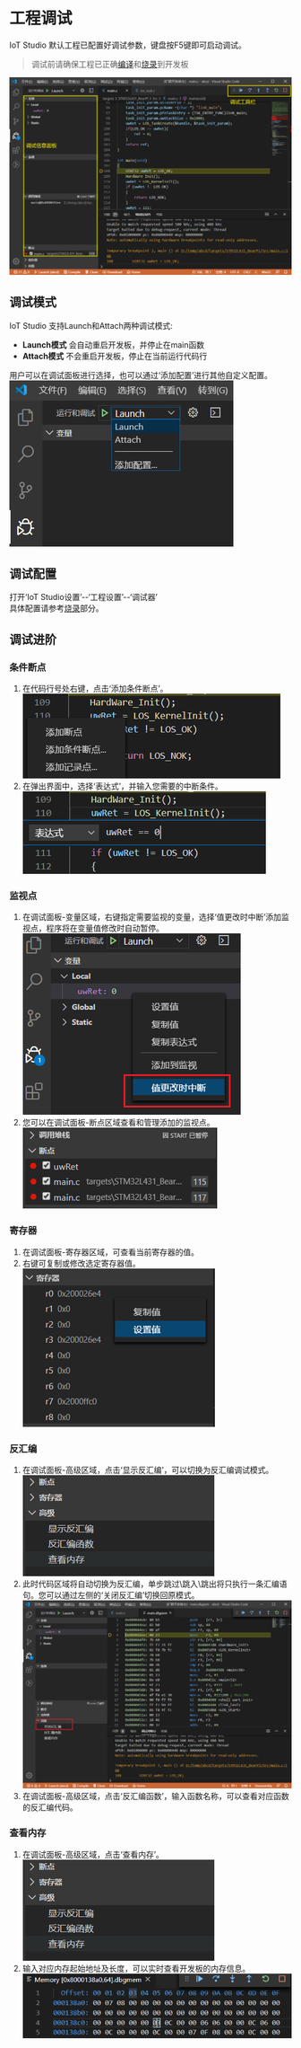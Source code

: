 
# 工程调试
IoT Studio 默认工程已配置好调试参数，键盘按F5键即可启动调试。
> 调试前请确保工程已正确[编译](project.md#编译)和[烧录](project.md#烧录)到开发板

![](./images/debug.png)

## 调试模式
IoT Studio 支持Launch和Attach两种调试模式:
* **Launch模式** 会自动重启开发板，并停止在main函数
* **Attach模式** 不会重启开发板，停止在当前运行代码行

用户可以在调试面板进行选择，也可以通过‘添加配置’进行其他自定义配置。  
   ![](./images/launch.png)

## 调试配置
打开‘IoT Studio设置’--‘工程设置’--‘调试器’  
具体配置请参考[烧录](./project.md#烧录)部分。

## 调试进阶
### 条件断点
1. 在代码行号处右键，点击‘添加条件断点’。  
   ![](./images/break_condition1.png)
2. 在弹出界面中，选择‘表达式’，并输入您需要的中断条件。  
   ![](./images/break_condition2.png)

### 监视点
1. 在调试面板-变量区域，右键指定需要监视的变量，选择‘值更改时中断’添加监视点，程序将在变量值修改时自动暂停。  
   ![](./images/watchpoint.png)
2. 您可以在调试面板-断点区域查看和管理添加的监视点。  
   ![](./images/watchpoint2.png)

### 寄存器
1. 在调试面板-寄存器区域，可查看当前寄存器的值。
2. 右键可复制或修改选定寄存器值。  
   ![](./images/registers.png)

### 反汇编
1. 在调试面板-高级区域，点击‘显示反汇编’，可以切换为反汇编调试模式。  
   ![](./images/disassembly.png)
2. 此时代码区域将自动切换为反汇编，单步跳过\跳入\跳出将只执行一条汇编语句。您可以通过左侧的‘关闭反汇编’切换回原模式。  
   ![](./images/disassembly2.png)
3. 在调试面板-高级区域，点击‘反汇编函数’，输入函数名称，可以查看对应函数的反汇编代码。  

### 查看内存
1. 在调试面板-高级区域，点击‘查看内存’。  
   ![](./images/disassembly.png)
2. 输入对应内存起始地址及长度，可以实时查看开发板的内存信息。  
   ![](./images/memory.png)